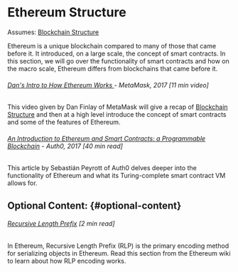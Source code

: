 # Ethereum Structure

Assumes: [Blockchain Structure](/blockchain-structure.md)

Ethereum is a unique blockchain compared to many of those that came before it. It introduced, on a large scale, the concept of smart contracts.  In this section, we will go over the functionality of smart contracts and how on the macro scale, Ethereum differs from blockchains that came before it.

###### [Dan's Intro to How Ethereum Works ](https://www.youtube.com/watch?v=-SMliFtoPn8) - MetaMask, 2017 \[11 min video\]

This video given by Dan Finlay of MetaMask will give a recap of [Blockchain Structure](/blockchain-structure.md) and then at a high level introduce the concept of smart contracts and some of the features of Ethereum.

###### [An Introduction to Ethereum and Smart Contracts: a Programmable Blockchain](https://auth0.com/blog/an-introduction-to-ethereum-and-smart-contracts-part-2/) - Auth0, 2017 \[40 min read\]

This article by Sebastián Peyrott of Auth0 delves deeper into the functionality of Ethereum and what its Turing-complete smart contract VM allows for.

## Optional Content: {#optional-content}

###### [Recursive Length Prefix](https://github.com/ethereum/wiki/wiki/RLP) \[2 min read\]

In Ethereum, Recursive Length Prefix \(RLP\) is the primary encoding method for serializing objects in Ethereum.  Read this section from the Ethereum wiki to learn about how RLP encoding works.

